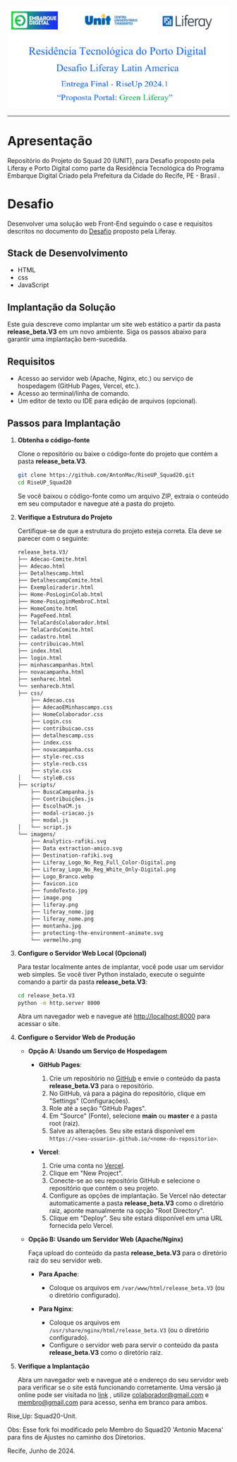 ![thumbnail](./Entrega_Parcial_Docs/banner-squad20.png)




---
# Apresentação
Repositório do Projeto do Squad 20 (UNIT), para Desafio proposto pela Liferay e Porto Digital como parte da Residência Tecnológica do Programa Embarque Digital Criado pela Prefeitura da Cidade do Recife, PE - Brasil . 


# Desafio

Desenvolver uma solução web Front-End seguindo o case e requisitos descritos no documento do [Desafio](./Entrega_Parcial_Docs/Programa_de_Residencia_Porto_Digital___Squad_Liferay_20_2024.1.pdf) proposto pela Liferay.

## Stack de Desenvolvimento

- HTML
- css
- JavaScript


## Implantação da Solução

Este guia descreve como implantar um site web estático a partir da pasta **release_beta.V3** em um novo ambiente. Siga os passos abaixo para garantir uma implantação bem-sucedida.

## Requisitos

- Acesso ao servidor web (Apache, Nginx, etc.) ou serviço de hospedagem (GitHub Pages, Vercel, etc.).
- Acesso ao terminal/linha de comando.
- Um editor de texto ou IDE para edição de arquivos (opcional).

## Passos para Implantação

1. **Obtenha o código-fonte**

   Clone o repositório ou baixe o código-fonte do projeto que contém a pasta **release_beta.V3**.

   ```bash
   git clone https://github.com/AntonMac/RiseUP_Squad20.git
   cd RiseUP_Squad20
   ```

   Se você baixou o código-fonte como um arquivo ZIP, extraia o conteúdo em seu computador e navegue até a pasta do projeto.

2. **Verifique a Estrutura do Projeto**

   Certifique-se de que a estrutura do projeto esteja correta. Ela deve se parecer com o seguinte:

   ```
   release_beta.V3/
   ├── Adecao-Comite.html
   ├── Adecao.html
   ├── Detalhescamp.html
   ├── DetalhescampComite.html
   ├── Exemploiraderir.html
   ├── Home-PosLoginColab.html
   ├── Home-PosLoginMembroC.html
   ├── HomeComite.html
   ├── PageFeed.html
   ├── TelaCardsColaborador.html
   ├── TelaCardsComite.html
   ├── cadastro.html
   ├── contribuicao.html
   ├── index.html
   ├── login.html
   ├── minhascampanhas.html
   ├── novacampanha.html
   ├── senharec.html
   └── senharecb.html
   ├── css/
       ├── Adecao.css
       ├── AdecaoEMinhascamps.css
       ├── HomeColaborador.css
       ├── Login.css
       ├── contribuicao.css
       ├── detalhescamp.css
       ├── index.css
       ├── novacampanha.css
       ├── style-rec.css
       ├── style-recb.css
       ├── style.css
   │   └── styleB.css
   ├── scripts/
       ├── BuscaCampanha.js
       ├── Contribuições.js
       ├── EscolhaCM.js
       ├── modal-criacao.js
       ├── modal.js
   │   └── script.js
   └── imagens/
       ├── Analytics-rafiki.svg
       ├── Data extraction-amico.svg
       ├── Destination-rafiki.svg
       ├── Liferay_Logo_No_Reg_Full_Color-Digital.png
       ├── Liferay_Logo_No_Reg_White_Only-Digital.png
       ├── Logo_Branco.webp
       ├── favicon.ico
       ├── fundoTexto.jpg
       ├── image.png
       ├── liferay.png
       ├── liferay_nome.jpg
       ├── liferay_nome.png
       ├── montanha.jpg
       ├── protecting-the-environment-animate.svg
       └── vermelho.png

   ```

3. **Configure o Servidor Web Local (Opcional)**

   Para testar localmente antes de implantar, você pode usar um servidor web simples. Se você tiver Python instalado, execute o seguinte comando a partir da pasta **release_beta.V3**:

   ```bash
   cd release_beta.V3
   python -m http.server 8000
   ```

   Abra um navegador web e navegue até [http://localhost:8000](http://localhost:8000) para acessar o site.

4. **Configure o Servidor Web de Produção**

   - **Opção A: Usando um Serviço de Hospedagem**

     - **GitHub Pages**:
       1. Crie um repositório no [GitHub](https://github.com/) e envie o conteúdo da pasta **release_beta.V3** para o repositório.
       2. No GitHub, vá para a página do repositório, clique em "Settings" (Configurações).
       3. Role até a seção "GitHub Pages".
       4. Em "Source" (Fonte), selecione **main** ou **master** e a pasta root (raiz).
       5. Salve as alterações. Seu site estará disponível em `https://<seu-usuario>.github.io/<nome-do-repositorio>`.

     - **Vercel**:
       1. Crie uma conta no [Vercel](https://vercel.com/signup).
       2. Clique em "New Project".
       3. Conecte-se ao seu repositório GitHub e selecione o repositório que contém o seu projeto.
       4. Configure as opções de implantação. Se Vercel não detectar automaticamente a pasta **release_beta.V3** como o diretório raiz, aponte manualmente na opção "Root Directory".
       5. Clique em "Deploy". Seu site estará disponível em uma URL fornecida pelo Vercel.

   - **Opção B: Usando um Servidor Web (Apache/Nginx)**

     Faça upload do conteúdo da pasta **release_beta.V3** para o diretório raiz do seu servidor web.

     - **Para Apache**:
       - Coloque os arquivos em `/var/www/html/release_beta.V3` (ou o diretório configurado).

     - **Para Nginx**:
       - Coloque os arquivos em `/usr/share/nginx/html/release_beta.V3` (ou o diretório configurado).
       - Configure o servidor web para servir o conteúdo da pasta **release_beta.V3** como o diretório raiz.

5. **Verifique a Implantação**

   Abra um navegador web e navegue até o endereço do seu servidor web para verificar se o site está funcionando corretamente.
   Uma versão já online pode ser visitada no [link](https://squad20-unit.vercel.app/) , utilize colaborador@gmail.com e membro@gmail.com para acesso, senha em branco para ambos.

Rise_Up: Squad20-Unit.

Obs: Esse fork foi modificado pelo Membro do Squad20 'Antonio Macena' para fins de Ajustes no caminho dos Diretorios.

Recife, Junho de 2024.

